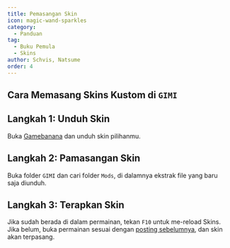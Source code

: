 ```yaml
---
title: Pemasangan Skin
icon: magic-wand-sparkles
category:
  - Panduan
tag:
  - Buku Pemula
  - Skins
author: Schvis, Natsume
order: 4
---
```


## Cara Memasang Skins Kustom di `GIMI`

## Langkah 1: Unduh Skin

Buka [Gamebanana](https://gamebanana.com/games/8552) dan unduh skin pilihanmu.

## Langkah 2: Pamasangan Skin

Buka folder `GIMI` dan cari folder `Mods`, di dalamnya ekstrak file yang baru saja diunduh.

## Langkah 3: Terapkan Skin

Jika sudah berada di dalam permainan, tekan `F10` untuk me-reload Skins. Jika belum, buka permainan sesuai dengan [posting sebelumnya](3DM-tutorial.md), dan skin akan terpasang.

